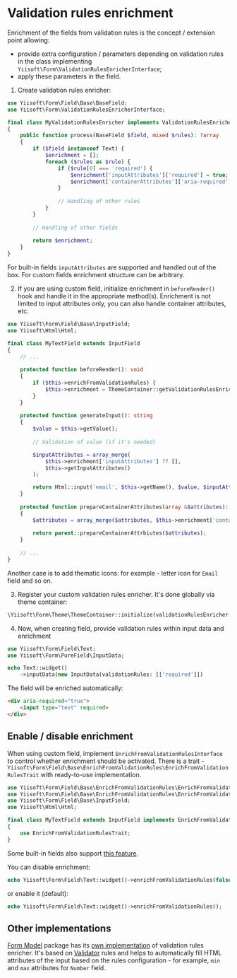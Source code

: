 # Validation rules enrichment

Enrichment of the fields from validation rules is the concept / extension point allowing:

- provide extra configuration / parameters depending on validation rules in the class implementing
  `Yiisoft\Form\ValidationRulesEnricherInterface`;
- apply these parameters in the field.

1. Create validation rules enricher:

```php
use Yiisoft\Form\Field\Base\BaseField;
use Yiisoft\Form\ValidationRulesEnricherInterface;

final class MyValidationRulesEnricher implements ValidationRulesEnricherInterface 
{
    public function process(BaseField $field, mixed $rules): ?array
    {
        if ($field instanceof Text) {
            $enrichment = [];
            foreach ($rules as $rule) {                        
                if ($rule[0] === 'required') {
                    $enrichment['inputAttributes']['required'] = true;
                    $enrichment['containerAttributes']['aria-required'] = true;
                }
                
                // Handling of other rules
            }                        
        }
        
        // Handling of other fields
    
        return $enrichment;
    }
}
```

For built-in fields `inputAttributes` are supported and handled out of the box. For custom fields enrichment structure
can be arbitrary.

2. If you are using custom field, initialize enrichment in `beforeRender()` hook and handle it in the appropriate
   method(s). Enrichment is not limited to input attributes only, you can also handle container attributes, etc.

```php
use Yiisoft\Form\Field\Base\InputField;
use Yiisoft\Html\Html;

final class MyTextField extends InputField 
{    
    // ...    
    
    protected function beforeRender(): void
    {
        if ($this->enrichFromValidationRules) {
            $this->enrichment = ThemeContainer::getValidationRulesEnrichment($this, $this->getInputData());
        }
    }
    
    protected function generateInput(): string
    {
        $value = $this->getValue();
        
        // Validation of value (if it's needed)

        $inputAttributes = array_merge(
            $this->enrichment['inputAttributes'] ?? [],
            $this->getInputAttributes()
        );

        return Html::input('email', $this->getName(), $value, $inputAttributes)->render();
    }
    
    protected function prepareContainerAttributes(array &$attributes): void 
    { 
        $attributes = array_merge($attributes, $this->enrichment['containerAttributes']); 
        
        return parent::prepareContainerAttrbiutes($attributes);
    }
    
    // ...
}
```

Another case is to add thematic icons: for example - letter icon for `Email` field and so on.

3. Register your custom validation rules enricher. It's done globally via theme container:

```php
\Yiisoft\Form\Theme\ThemeContainer::initialize(validationRulesEnricher: new MyValidationRulesEnricher());
```

4. Now, when creating field, provide validation rules within input data and enrichment

```php
use Yiisoft\Form\Field\Text;
use Yiisoft\Form\PureField\InputData;

echo Text::widget()
    ->inputData(new InputData(validationRules: [['required']]) 
```

The field will be enriched automatically:

```html
<div aria-required="true">
    <input type="text" required>
</div>
```

## Enable / disable enrichment

When using custom field, implement `EnrichFromValidationRulesInterface` to control whether enrichment should be
activated. There is a trait - `Yiisoft\Form\Field\Base\EnrichFromValidationRules\EnrichFromValidationRulesTrait` with
ready-to-use implementation.

```php
use Yiisoft\Form\Field\Base\EnrichFromValidationRules\EnrichFromValidationRulesInterface;
use Yiisoft\Form\Field\Base\EnrichFromValidationRules\EnrichFromValidationRulesTrait;
use Yiisoft\Form\Field\Base\InputField;
use Yiisoft\Html\Html;

final class MyTextField extends InputField implements EnrichFromValidationRulesInterface
{
    use EnrichFromValidationRulesTrait;             
}
```

Some built-in fields also support [this feature](field-methods.md#enrichfromvalidationrulesinterface-implemented-fields).

You can disable enrichment:

```php
echo Yiisoft\Form\Field\Text::widget()->enrichFromValidationRules(false);
```

or enable it (default):

```php
echo Yiisoft\Form\Field\Text::widget()->enrichFromValidationRules();
```

## Other implementations

[Form Model](https://github.com/yiisoft/form-model) package has its
[own implementation](https://github.com/yiisoft/form-model/blob/master/src/ValidationRulesEnricher.php) of validation
rules enricher. It's based on [Validator](https://github.com/yiisoft/validator) rules and helps to automatically fill
HTML attributes of the input based on the rules configuration - for example, `min` and `max` attributes for `Number`
field.
